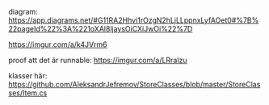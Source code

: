 diagram: https://app.diagrams.net/#G11RA2Hhvi1rOzgN2hLjLLppnxLyfAOet0#%7B%22pageId%22%3A%221oXAl8ljaysOiCXiJwOi%22%7D


https://imgur.com/a/k4JVrm6

proof att det är runnable:
https://imgur.com/a/LRraIzu

klasser här:
https://github.com/AleksandrJefremov/StoreClasses/blob/master/StoreClasses/Item.cs
